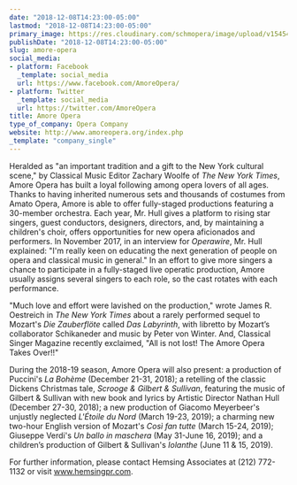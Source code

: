 ```yaml
---
date: "2018-12-08T14:23:00-05:00"
lastmod: "2018-12-08T14:23:00-05:00"
primary_image: https://res.cloudinary.com/schmopera/image/upload/v1545409169/media/webhook-uploads/1544296842792/Logo%20-%20Amore%20Opera.jpeg.jpeg
publishDate: "2018-12-08T14:23:00-05:00"
slug: amore-opera
social_media:
- platform: Facebook
  _template: social_media
  url: https://www.facebook.com/AmoreOpera/
- platform: Twitter
  _template: social_media
  url: https://twitter.com/AmoreOpera
title: Amore Opera
type_of_company: Opera Company
website: http://www.amoreopera.org/index.php
_template: "company_single"
---
```


Heralded as "an important tradition and a gift to the New York cultural scene," by Classical Music Editor Zachary Woolfe of *The New York Times*, Amore Opera has built a loyal following among opera lovers of all ages. Thanks to having inherited numerous sets and thousands of costumes from Amato Opera, Amore is able to offer fully-staged productions featuring a 30-member orchestra. Each year, Mr. Hull gives a platform to rising star singers, guest conductors, designers, directors, and, by maintaining a children's choir, offers opportunities for new opera aficionados and performers. In November 2017, in an interview for *Operawire*, Mr. Hull explained: "I'm really keen on educating the next generation of people on opera and classical music in general." In an effort to give more singers a chance to participate in a fully-staged live operatic production, Amore usually assigns several singers to each role, so the cast rotates with each performance.

"Much love and effort were lavished on the production," wrote James R. Oestreich in *The New York Times* about a rarely performed sequel to Mozart's *Die Zauberflöte* called *Das Labyrinth*, with libretto by Mozart’s collaborator Schikaneder and music by Peter von Winter. And, Classical Singer Magazine recently exclaimed, "All is not lost! The Amore Opera Takes Over!!"

During the 2018-19 season, Amore Opera will also present: a production of Puccini's *La Bohème* (December 21-31, 2018); a retelling of the classic Dickens Christmas tale, *Scrooge & Gilbert & Sullivan*, featuring the music of Gilbert & Sullivan with new book and lyrics by Artistic Director Nathan Hull (December 27-30, 2018); a new production of Giacomo Meyerbeer's unjustly neglected *L'Étoile du Nord* (March 19-23, 2019); a charming new two-hour English version of Mozart's *Così fan tutte* (March 15-24, 2019); Giuseppe Verdi's *Un ballo in maschera* (May 31-June 16, 2019); and a children’s production of Gilbert & Sullivan's *Iolanthe* (June 11 & 15, 2019).

For further information, please contact Hemsing Associates at (212) 772-1132 or visit www.hemsingpr.com.
